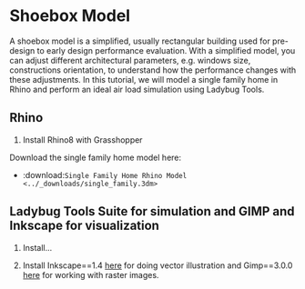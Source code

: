 # Shoebox Model

A shoebox model is a simplified, usually rectangular building used for pre-design to early design performance evaluation. With a simplified model, you can adjust different architectural parameters, e.g. windows size, constructions orientation, to understand how the performance changes with these adjustments. In this tutorial, we will model a single family home in Rhino and perform an ideal air load simulation using Ladybug Tools. 

## Rhino
1. Install Rhino8 with Grasshopper

Download the single family home model here:
   *   :download:`Single Family Home Rhino Model <../_downloads/single_family.3dm>`
     
## Ladybug Tools Suite for simulation and GIMP and Inkscape for visualization
1. Install...

2. Install Inkscape==1.4 <a href="https://inkscape.org/release/inkscape-1.4/" target="_blank">here</a> for doing vector illustration and Gimp==3.0.0 <a href="https://www.gimp.org/downloads/" target="_blank">here</a> for working with raster images.
